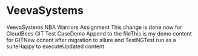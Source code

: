 # VeevaSystems
VeevaSystems NBA Warriors Assignment
This change is done now for CloudBees GIT Test CaseDemo Append to the fileThis is my demo content for GITNew conant after migration to allure and TestNGTest run as a suiteHappy to executeUpdated content